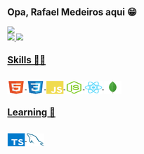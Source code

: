 ## Opa, Rafael Medeiros aqui 😁 

<img height="auto" width="auto" align="center" src="https://64.media.tumblr.com/2d0af9c90d1b1107313cc20bda01548a/tumblr_outwxnanpp1u79o2lo1_1280.gifv">

<br>

<div>
  <a href="https://github.com/rsoar">
  <img height="135em" src="https://github-readme-stats.vercel.app/api?username=rsoar&show_icons=true&theme=tokyonight&include_all_commits=true&count_private=true"/>
  <img height="135em" src="https://github-readme-stats.vercel.app/api/top-langs/?username=rsoar&layout=compact&langs_count=7&theme=tokyonight"/>
</div>
	
<div> 
 
## Skills 👨‍💻
    
<div style=":display: inline_block"><br>
	 <img align="center" alt="rsoar-html" height="30" width="40" src="https://raw.githubusercontent.com/devicons/devicon/master/icons/html5/html5-original.svg">
	 <img align="center" alt="rsoar-css3" height="30" width="40" src="https://raw.githubusercontent.com/devicons/devicon/master/icons/css3/css3-original.svg">
    <img align="center" alt="rsoar-js" height="30" width="40" src="https://raw.githubusercontent.com/devicons/devicon/master/icons/javascript/javascript-plain.svg">
    <img align="center" alt="rsoar-node" height="30" width="40" src="https://raw.githubusercontent.com/devicons/devicon/master/icons/nodejs/nodejs-plain.svg">
    <img align="center" alt="rsoar-react" height="30" width="40" src="https://raw.githubusercontent.com/devicons/devicon/master/icons/react/react-original.svg">
    <img align="center" alt="rsoar-mongo" height="30" width="40" src="https://raw.githubusercontent.com/devicons/devicon/master/icons/mongodb/mongodb-original.svg">
    
</div>
  
</div>


## Learning 🧠
	
<div style=":display: inline_block"><br>
    <img align="center" alt="rsoar-js" height="30" width="40" src="https://raw.githubusercontent.com/devicons/devicon/master/icons/typescript/typescript-plain.svg">
    <img align="center" alt="rsoar-node" height="30" width="40" src="https://raw.githubusercontent.com/devicons/devicon/master/icons/mysql/mysql-plain.svg">
</div>
	

  
##
  
